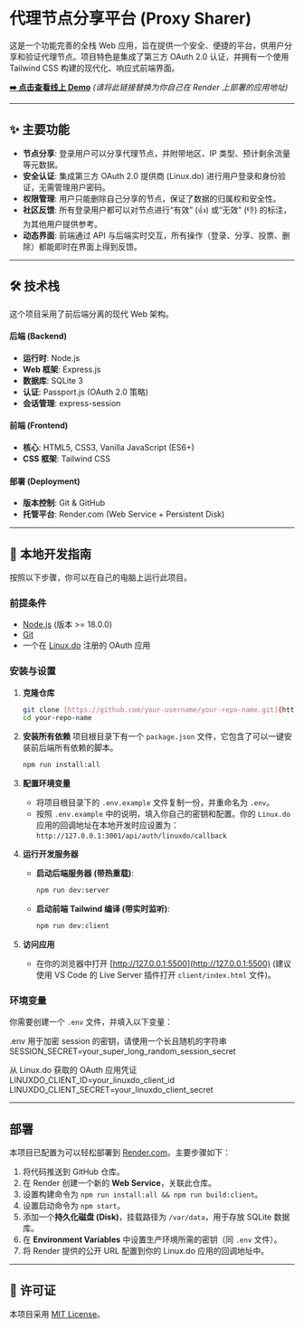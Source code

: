 # 代理节点分享平台 (Proxy Sharer)

这是一个功能完善的全栈 Web 应用，旨在提供一个安全、便捷的平台，供用户分享和验证代理节点。项目特色是集成了第三方 OAuth 2.0 认证，并拥有一个使用 Tailwind CSS 构建的现代化、响应式前端界面。

**[➡️ 点击查看线上 Demo](https://your-render-url.onrender.com)** *(请将此链接替换为你自己在 Render 上部署的应用地址)*

---

## ✨ 主要功能

- **节点分享**: 登录用户可以分享代理节点，并附带地区、IP 类型、预计剩余流量等元数据。
- **安全认证**: 集成第三方 OAuth 2.0 提供商 (Linux.do) 进行用户登录和身份验证，无需管理用户密码。
- **权限管理**: 用户只能删除自己分享的节点，保证了数据的归属权和安全性。
- **社区反馈**: 所有登录用户都可以对节点进行“有效” (👍) 或“无效” (👎) 的标注，为其他用户提供参考。
- **动态界面**: 前端通过 API 与后端实时交互，所有操作（登录、分享、投票、删除）都能即时在界面上得到反馈。

---

## 🛠️ 技术栈

这个项目采用了前后端分离的现代 Web 架构。

#### **后端 (Backend)**
- **运行时**: Node.js
- **Web 框架**: Express.js
- **数据库**: SQLite 3
- **认证**: Passport.js (OAuth 2.0 策略)
- **会话管理**: express-session

#### **前端 (Frontend)**
- **核心**: HTML5, CSS3, Vanilla JavaScript (ES6+)
- **CSS 框架**: Tailwind CSS

#### **部署 (Deployment)**
- **版本控制**: Git & GitHub
- **托管平台**: Render.com (Web Service + Persistent Disk)

---

## 🚀 本地开发指南

按照以下步骤，你可以在自己的电脑上运行此项目。

### **前提条件**
- [Node.js](https://nodejs.org/) (版本 >= 18.0.0)
- [Git](https://git-scm.com/)
- 一个在 [Linux.do](https://linux.do/) 注册的 OAuth 应用

### **安装与设置**

1.  **克隆仓库**
    ```bash
    git clone [https://github.com/your-username/your-repo-name.git](https://github.com/your-username/your-repo-name.git)
    cd your-repo-name
    ```

2.  **安装所有依赖**
    项目根目录下有一个 `package.json` 文件，它包含了可以一键安装前后端所有依赖的脚本。
    ```bash
    npm run install:all
    ```

3.  **配置环境变量**
    - 将项目根目录下的 `.env.example` 文件复制一份，并重命名为 `.env`。
    - 按照 `.env.example` 中的说明，填入你自己的密钥和配置。你的 `Linux.do` 应用的回调地址在本地开发时应设置为：
      `http://127.0.0.1:3001/api/auth/linuxdo/callback`

4.  **运行开发服务器**
    - **启动后端服务器 (带热重载)**:
      ```bash
      npm run dev:server
      ```
    - **启动前端 Tailwind 编译 (带实时监听)**:
      ```bash
      npm run dev:client
      ```

5.  **访问应用**
    - 在你的浏览器中打开 [http://127.0.0.1:5500](http://127.0.0.1:5500) (建议使用 VS Code 的 Live Server 插件打开 `client/index.html` 文件)。

### **环境变量**
你需要创建一个 `.env` 文件，并填入以下变量：

.env
用于加密 session 的密钥，请使用一个长且随机的字符串
SESSION_SECRET=your_super_long_random_session_secret

从 Linux.do 获取的 OAuth 应用凭证
LINUXDO_CLIENT_ID=your_linuxdo_client_id
LINUXDO_CLIENT_SECRET=your_linuxdo_client_secret

---

## 部署

本项目已配置为可以轻松部署到 [Render.com](https://render.com/)。主要步骤如下：
1.  将代码推送到 GitHub 仓库。
2.  在 Render 创建一个新的 **Web Service**，关联此仓库。
3.  设置构建命令为 `npm run install:all && npm run build:client`。
4.  设置启动命令为 `npm start`。
5.  添加一个**持久化磁盘 (Disk)**，挂载路径为 `/var/data`，用于存放 SQLite 数据库。
6.  在 **Environment Variables** 中设置生产环境所需的密钥（同 `.env` 文件）。
7.  将 Render 提供的公开 URL 配置到你的 Linux.do 应用的回调地址中。

---

## 📜 许可证

本项目采用 [MIT License](LICENSE)。
